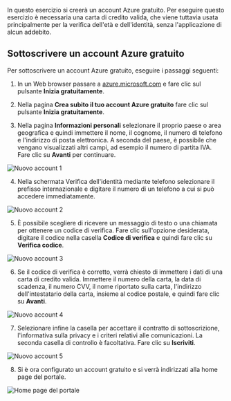 In questo esercizio si creerà un account Azure gratuito. Per eseguire questo esercizio è necessaria una carta di credito valida, che viene tuttavia usata principalmente per la verifica dell'età e dell'identità, senza l'applicazione di alcun addebito.

## <a name="sign-up-for-a-free-account"></a>Sottoscrivere un account Azure gratuito

Per sottoscrivere un account Azure gratuito, eseguire i passaggi seguenti:

1. In un Web browser passare a [azure.microsoft.com](https://azure.microsoft.com) e fare clic sul pulsante **Inizia gratuitamente**.

2. Nella pagina **Crea subito il tuo account Azure gratuito** fare clic sul pulsante **Inizia gratuitamente**.

3. Nella pagina **Informazioni personali** selezionare il proprio paese o area geografica e quindi immettere il nome, il cognome, il numero di telefono e l'indirizzo di posta elettronica. A seconda del paese, è possibile che vengano visualizzati altri campi, ad esempio il numero di partita IVA. Fare clic su **Avanti** per continuare.

![Nuovo account 1](../images/2-new-account-1.png)

4. Nella schermata Verifica dell'identità mediante telefono selezionare il prefisso internazionale e digitare il numero di un telefono a cui si può accedere immediatamente.

![Nuovo account 2](../images/2-new-account-2.png)

5. È possibile scegliere di ricevere un messaggio di testo o una chiamata per ottenere un codice di verifica. Fare clic sull'opzione desiderata, digitare il codice nella casella **Codice di verifica** e quindi fare clic su **Verifica codice**.

![Nuovo account 3](../images/2-new-account-3.png)

6. Se il codice di verifica è corretto, verrà chiesto di immettere i dati di una carta di credito valida. Immettere il numero della carta, la data di scadenza, il numero CVV, il nome riportato sulla carta, l'indirizzo dell'intestatario della carta, insieme al codice postale, e quindi fare clic su **Avanti**.

![Nuovo account 4](../images/2-new-account-4.png)

7. Selezionare infine la casella per accettare il contratto di sottoscrizione, l'informativa sulla privacy e i criteri relativi alle comunicazioni. La seconda casella di controllo è facoltativa. Fare clic su **Iscriviti**.

![Nuovo account 5](../images/2-new-account-5.png)

8. Si è ora configurato un account gratuito e si verrà indirizzati alla home page del portale.

![Home page del portale](../images/2-azure-portal-home.png)